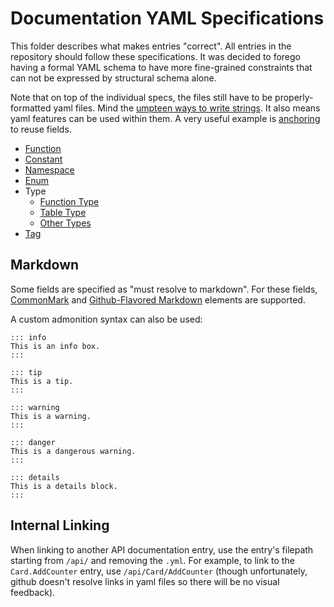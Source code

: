 # Documentation YAML Specifications

This folder describes what makes entries "correct".
All entries in the repository should follow these specifications.
It was decided to forego having a formal YAML schema to have more fine-grained constraints
that can not be expressed by structural schema alone.

Note that on top of the individual specs, the files still have to be properly-formatted yaml files. Mind the
[umpteen ways to write strings](http://stackoverflow.com/questions/3790454/in-yaml-how-do-i-break-a-string-over-multiple-lines/21699210#21699210).
It also means yaml features can be used within them. A very useful example is
[anchoring](https://stackoverflow.com/questions/48940619/yaml-how-to-reuse-single-string-content) to reuse fields.

- [Function](/specs/Function.md)
- [Constant](/specs/Constant.md)
- [Namespace](/specs/Namespace.md)
- [Enum](/specs/Enum.md)
- Type
  - [Function Type](/specs/Type.Function.md)
  - [Table Type](/specs/Type.Table.md)
  - [Other Types](/specs/Type.Other.md)
- [Tag](/specs/Tag.md)

## Markdown

Some fields are specified as "must resolve to markdown".
For these fields, [CommonMark](https://commonmark.org/help/) and
[Github-Flavored Markdown](https://github.github.com/gfm/) elements are supported.

A custom admonition syntax can also be used:

```
::: info
This is an info box.
:::

::: tip
This is a tip.
:::

::: warning
This is a warning.
:::

::: danger
This is a dangerous warning.
:::

::: details
This is a details block.
:::
```

## Internal Linking

When linking to another API documentation entry, use the entry's filepath starting from `/api/` and removing the `.yml`.
For example, to link to the `Card.AddCounter` entry, use `/api/Card/AddCounter`
(though unfortunately, github doesn't resolve links in yaml files so there will be no visual feedback).
